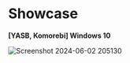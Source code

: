 # Showcase


**[YASB, Komorebi] Windows 10**

![Screenshot 2024-06-02 205130](https://github.com/FanMclaine/.config/assets/66262586/f5bdf517-bb25-4a35-a411-7e00856bdb92)
